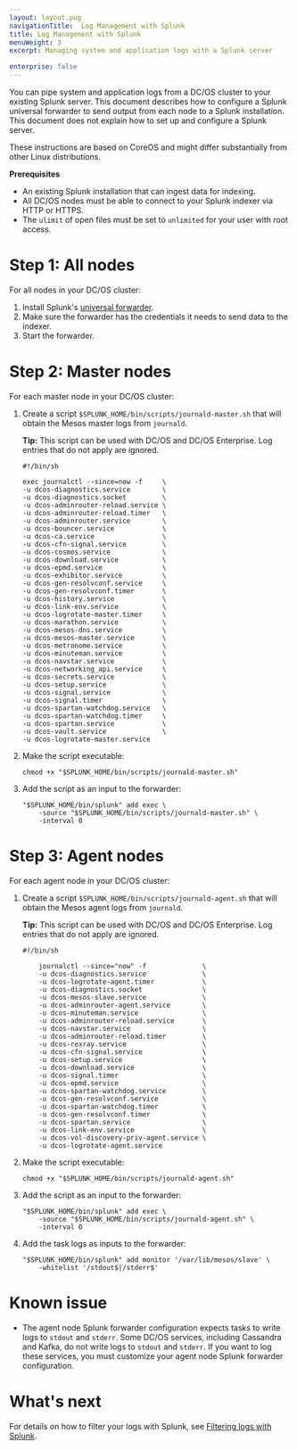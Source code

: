 ```yaml
---
layout: layout.pug
navigationTitle:  Log Management with Splunk
title: Log Management with Splunk
menuWeight: 3
excerpt: Managing system and application logs with a Splunk server

enterprise: false
---
```


<!-- The source repository for this topic is https://github.com/dcos/dcos-docs-site -->
You can pipe system and application logs from a DC/OS cluster to your existing Splunk server. This document describes how to configure a Splunk universal forwarder to send output from each node to a Splunk installation. This document does not explain how to set up and configure a Splunk server.

These instructions are based on CoreOS and might differ substantially from other Linux distributions.

**Prerequisites**

*   An existing Splunk installation that can ingest data for indexing.
*   All DC/OS nodes must be able to connect to your Splunk indexer via HTTP or HTTPS.
*   The `ulimit` of open files must be set to `unlimited` for your user with root access.

# Step 1: All nodes

For all nodes in your DC/OS cluster:

1.  Install Splunk's [universal forwarder][2].
2.  Make sure the forwarder has the credentials it needs to send data to the indexer.
3.  Start the forwarder.

# Step 2: Master nodes

For each master node in your DC/OS cluster:

1.  Create a script `$SPLUNK_HOME/bin/scripts/journald-master.sh` that will obtain the Mesos master logs from `journald`.

      **Tip:** This script can be used with DC/OS and DC/OS Enterprise. Log entries that do not apply are ignored.

        #!/bin/sh

        exec journalctl --since=now -f     \
        -u dcos-diagnostics.service        \
        -u dcos-diagnostics.socket         \
        -u dcos-adminrouter-reload.service \
        -u dcos-adminrouter-reload.timer   \
        -u dcos-adminrouter.service        \
        -u dcos-bouncer.service            \
        -u dcos-ca.service                 \
        -u dcos-cfn-signal.service         \
        -u dcos-cosmos.service             \
        -u dcos-download.service           \
        -u dcos-epmd.service               \
        -u dcos-exhibitor.service          \
        -u dcos-gen-resolvconf.service     \
        -u dcos-gen-resolvconf.timer       \
        -u dcos-history.service            \
        -u dcos-link-env.service           \
        -u dcos-logrotate-master.timer     \
        -u dcos-marathon.service           \
        -u dcos-mesos-dns.service          \
        -u dcos-mesos-master.service       \
        -u dcos-metronome.service          \
        -u dcos-minuteman.service          \
        -u dcos-navstar.service            \
        -u dcos-networking_api.service     \
        -u dcos-secrets.service            \
        -u dcos-setup.service              \
        -u dcos-signal.service             \
        -u dcos-signal.timer               \
        -u dcos-spartan-watchdog.service   \
        -u dcos-spartan-watchdog.timer     \
        -u dcos-spartan.service            \
        -u dcos-vault.service              \
        -u dcos-logrotate-master.service

2.  Make the script executable:

        chmod +x "$SPLUNK_HOME/bin/scripts/journald-master.sh"

3.  Add the script as an input to the forwarder:

        "$SPLUNK_HOME/bin/splunk" add exec \
            -source "$SPLUNK_HOME/bin/scripts/journald-master.sh" \
            -interval 0

# Step 3: Agent nodes

For each agent node in your DC/OS cluster:

1.  Create a script `$SPLUNK_HOME/bin/scripts/journald-agent.sh` that will obtain the Mesos agent logs from `journald`.

    **Tip:** This script can be used with DC/OS and DC/OS Enterprise. Log entries that do not apply are ignored.

        #!/bin/sh

            journalctl --since="now" -f              \
            -u dcos-diagnostics.service              \
            -u dcos-logrotate-agent.timer            \
            -u dcos-diagnostics.socket               \
            -u dcos-mesos-slave.service              \
            -u dcos-adminrouter-agent.service        \
            -u dcos-minuteman.service                \
            -u dcos-adminrouter-reload.service       \
            -u dcos-navstar.service                  \
            -u dcos-adminrouter-reload.timer         \
            -u dcos-rexray.service                   \
            -u dcos-cfn-signal.service               \
            -u dcos-setup.service                    \
            -u dcos-download.service                 \
            -u dcos-signal.timer                     \
            -u dcos-epmd.service                     \
            -u dcos-spartan-watchdog.service         \
            -u dcos-gen-resolvconf.service           \
            -u dcos-spartan-watchdog.timer           \
            -u dcos-gen-resolvconf.timer             \
            -u dcos-spartan.service                  \
            -u dcos-link-env.service                 \
            -u dcos-vol-discovery-priv-agent.service \
            -u dcos-logrotate-agent.service

2.  Make the script executable:

        chmod +x "$SPLUNK_HOME/bin/scripts/journald-agent.sh"

3.  Add the script as an input to the forwarder:

        "$SPLUNK_HOME/bin/splunk" add exec \
            -source "$SPLUNK_HOME/bin/scripts/journald-agent.sh" \
            -interval 0

4.  Add the task logs as inputs to the forwarder:

        "$SPLUNK_HOME/bin/splunk" add monitor '/var/lib/mesos/slave' \
            -whitelist '/stdout$|/stderr$'

# Known issue

*   The agent node Splunk forwarder configuration expects tasks to write logs to `stdout` and `stderr`. Some DC/OS services, including Cassandra and Kafka, do not write logs to `stdout` and `stderr`. If you want to log these services, you must customize your agent node Splunk forwarder configuration.

# What's next

For details on how to filter your logs with Splunk, see [Filtering logs with Splunk][3].

 [2]: http://www.splunk.com/en_us/download/universal-forwarder.html
 [3]: ../filter-splunk/
